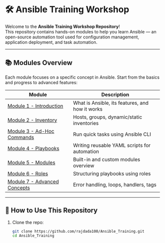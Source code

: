 # 🛠️ Ansible Training Workshop

Welcome to the **Ansible Training Workshop Repository**!  
This repository contains hands-on modules to help you learn Ansible — an open-source automation tool used for configuration management, application deployment, and task automation.

---

## 📚 Modules Overview

Each module focuses on a specific concept in Ansible. Start from the basics and progress to advanced features:

| Module | Description |
|--------|-------------|
| [Module 1 - Introduction](https://github.com/rajdada100/Ansible_Training/tree/main/Module%201) | What is Ansible, its features, and how it works |
| [Module 2 - Inventory](./Module%202/Inventory.txt) | Hosts, groups, dynamic/static inventories |
| [Module 3 - Ad-Hoc Commands](./Module%203/Adhoc_Commands.txt) | Run quick tasks using Ansible CLI |
| [Module 4 - Playbooks](./Module%204/Playbooks.txt) | Writing reusable YAML scripts for automation |
| [Module 5 - Modules](./Module%205/Modules.txt) | Built-in and custom modules overview |
| [Module 6 - Roles](./Module%206/Roles.txt) | Structuring playbooks using roles |
| [Module 7 - Advanced Concepts](./Module%207/Advanced_Concepts.txt) | Error handling, loops, handlers, tags |

---

## 🚀 How to Use This Repository

1. Clone the repo:

   ```bash
   git clone https://github.com/rajdada100/Ansible_Training.git
   cd Ansible_Training
